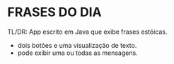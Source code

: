 # FRASES DO DIA

TL/DR: App escrito em Java que exibe frases estóicas. 
 
- dois botões e uma visualização de texto.
- pode exibir uma ou todas as mensagens.
